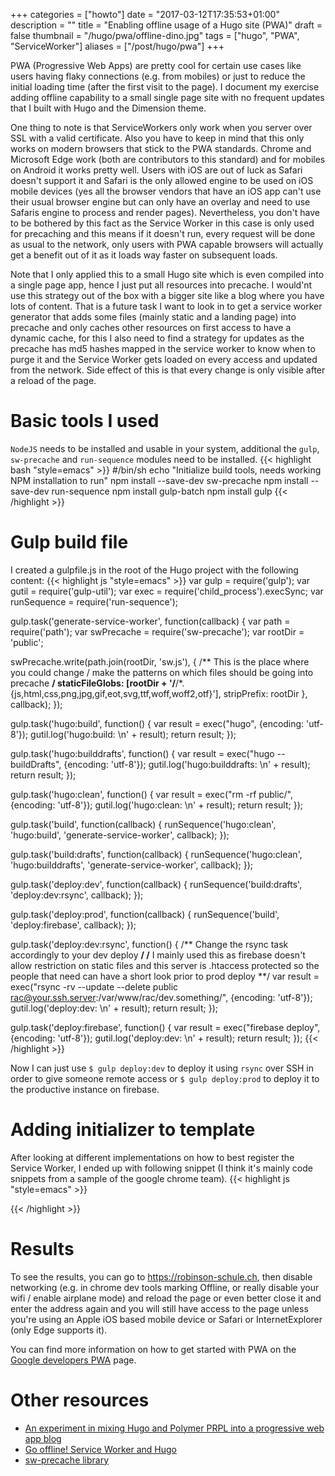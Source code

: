 +++
categories = ["howto"]
date = "2017-03-12T17:35:53+01:00"
description = ""
title = "Enabling offline usage of a Hugo site (PWA)"
draft = false
thumbnail = "/hugo/pwa/offline-dino.jpg"
tags = ["hugo", "PWA", "ServiceWorker"]
aliases = ["/post/hugo/pwa"]
+++

PWA (Progressive Web Apps) are pretty cool for certain use cases like users having flaky connections (e.g. from mobiles) or just to reduce the initial loading time (after the first visit to the page). I document my exercise adding offline capability to a small single page site with no frequent updates that I built with Hugo and the Dimension theme.
<!--more-->

One thing to note is that ServiceWorkers only work when you server over SSL with a valid certificate. Also 
you have to keep in mind that this only works on modern browsers that stick to the PWA standards. Chrome and Microsoft Edge work (both are contributors to this standard) and for mobiles on Android it works pretty well. Users with iOS are out of luck as Safari doesn't support it and Safari is the only allowed engine to be used on iOS mobile devices (yes all the browser vendors that have an iOS app can't use their usual browser engine but can only have an overlay and need to use Safaris engine to process and render pages).
Nevertheless, you don't have to be bothered by this fact as the Service Worker in this case is only used for precaching and this means if it doesn't run, every request will be done as usual to the network, only users with PWA capable browsers will actually get a benefit out of it as it loads way faster on subsequent loads.

Note that I only applied this to a small Hugo site which is even compiled into a single page app, hence I just put all resources into precache. I would'nt use this strategy out of the box with a bigger site like a blog where you have lots of content. That is a future task I want to look in to get a service worker generator that adds some files (mainly static and a landing page) into precache and only caches other resources on first access to have a dynamic cache, for this I also need to find a strategy for updates as the precache has md5 hashes mapped in the service worker to know when to purge it and the Service Worker gets loaded on every access and updated from the network. Side effect of this is that every change is only visible after a reload of the page.

# Basic tools I used
`NodeJS` needs to be installed and usable in your system, additional the `gulp`, `sw-precache` and `run-sequence` modules need to be installed.
{{< highlight bash "style=emacs" >}}
#/bin/sh
echo "Initialize build tools, needs working NPM installation to run"
npm install --save-dev sw-precache
npm install --save-dev run-sequence
npm install gulp-batch
npm install gulp
{{< /highlight >}}

# Gulp build file
I created a gulpfile.js in the root of the Hugo project with the following content:
{{< highlight js "style=emacs" >}}
var gulp = require('gulp');
var gutil = require('gulp-util');
var exec = require('child_process').execSync;
var runSequence = require('run-sequence');

gulp.task('generate-service-worker', function(callback) {
  var path = require('path');
  var swPrecache = require('sw-precache');
  var rootDir = 'public';

  swPrecache.write(path.join(rootDir, 'sw.js'), {
    /** This is the place where you could change / make the patterns on which files should be going into precache **/
    staticFileGlobs: [rootDir + '/**/*.{js,html,css,png,jpg,gif,eot,svg,ttf,woff,woff2,otf}'],
    stripPrefix: rootDir
  }, callback);
});

gulp.task('hugo:build', function() {
	var result = exec("hugo", {encoding: 'utf-8'});
    gutil.log('hugo:build: \n' + result);
    return result;
});

gulp.task('hugo:builddrafts', function() {
  var result = exec("hugo --buildDrafts", {encoding: 'utf-8'});
    gutil.log('hugo:builddrafts: \n' + result);
    return result;
});

gulp.task('hugo:clean', function() {
	var result = exec("rm -rf public/", {encoding: 'utf-8'});
    gutil.log('hugo:clean: \n' + result);
    return result;
});

gulp.task('build', function(callback) {
  runSequence('hugo:clean',
              'hugo:build',
              'generate-service-worker',
              callback);
});

gulp.task('build:drafts', function(callback) {
  runSequence('hugo:clean',
              'hugo:builddrafts',
              'generate-service-worker',
              callback);
});

gulp.task('deploy:dev', function(callback) {
  runSequence('build:drafts',
              'deploy:dev:rsync',
              callback);
});

gulp.task('deploy:prod', function(callback) {
  runSequence('build',
              'deploy:firebase',
              callback);
});

gulp.task('deploy:dev:rsync', function() {
  /** Change the rsync task accordingly to your dev deploy **/
  /** I mainly used this as firebase doesn't allow restriction on static files and this server is .htaccess protected so the people that need can have a short look prior to prod deploy **/
  var result = exec("rsync -rv --update --delete public rac@your.ssh.server:/var/www/rac/dev.something/", {encoding: 'utf-8'});
    gutil.log('deploy:dev: \n' + result);
    return result;
});

gulp.task('deploy:firebase', function() {
  var result = exec("firebase deploy", {encoding: 'utf-8'});
    gutil.log('deploy:dev: \n' + result);
    return result;
});
{{< /highlight >}}

Now I can just use `$ gulp deploy:dev` to deploy it using `rsync` over SSH in order to give someone remote access or `$ gulp deploy:prod` to deploy it to the productive instance on firebase.

# Adding initializer to template
After looking at different implementations on how to best register the Service Worker, I ended up with following snippet (I think it's mainly code snippets from a sample of the google chrome team).
{{< highlight js "style=emacs" >}}
<!-- Offline cache mit service worker -->
<script type="text/javascript">
	if('serviceWorker' in navigator) {
		navigator.serviceWorker
			.register('/sw.js')
			.then(function() {});
	}
	'use strict';

	if ('serviceWorker' in navigator) {
	  window.addEventListener('load', function() {
	    navigator.serviceWorker.register('/sw.js').then(function(reg) {
	      // updatefound is fired if sw.js changes.
	      reg.onupdatefound = function() {
	        var installingWorker = reg.installing;

	        installingWorker.onstatechange = function() {
	          switch (installingWorker.state) {
	            case 'installed':
	              if (navigator.serviceWorker.controller) {
	                console.log('New or updated content is available. Please refresh.');
	              } else {
	                console.log('Content is now available offline!');
	              }
	              break;

	            case 'redundant':
	              console.error('The installing service worker became redundant.');
	              break;
	          }
	        };
	      };
	    }).catch(function(e) {
	      console.error('Error during service worker registration:', e);
	    });
	  });
	}
</script>
{{< /highlight >}}

# Results
To see the results, you can go to https://robinson-schule.ch, then disable networking (e.g. in chrome dev tools marking Offline, or really disable your wifi / enable airplane mode) and reload the page or even better close it and enter the address again and you will still have access to the page unless you're using an Apple iOS based mobile device or Safari or InternetExplorer (only Edge supports it).

You can find more information on how to get started with PWA on the [Google developers PWA](https://developers.google.com/web/progressive-web-apps/) page.

# Other resources
* [An experiment in mixing Hugo and Polymer PRPL into a progressive web app blog](https://github.com/justinribeiro/blog-pwa)
* [Go offline! Service Worker and Hugo](https://gohugohq.com/howto/go-offline-with-service-worker/)
* [sw-precache library](https://github.com/GoogleChrome/sw-precache)

